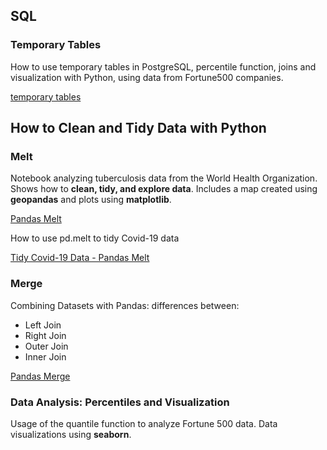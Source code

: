## SQL


### Temporary Tables

How to use temporary tables in PostgreSQL, percentile function, joins and visualization with Python, using data from Fortune500 companies.

[temporary tables](./SQL/SQL_temporary_tables.ipynb)

## How to Clean and Tidy Data with Python 

### Melt

Notebook analyzing tuberculosis data from the World Health Organization. Shows how to **clean, tidy, and explore data**. Includes a map created using **geopandas** and plots using **matplotlib**.

[Pandas Melt](./Python_Data_Cleaning/Data_Cleaning-Pandas-melt-str.ipynb)

How to use pd.melt to tidy Covid-19 data

[Tidy Covid-19 Data - Pandas Melt](./Python_Data_Cleaning/COVID-19.ipynb)

### Merge

Combining Datasets with Pandas: differences between:

* Left Join
* Right Join
* Outer Join
* Inner Join

[Pandas Merge](./Python_Data_Cleaning/Combining_Datasets_with_Pandas.ipynb)

### Data Analysis: Percentiles and Visualization

Usage of the quantile function to analyze Fortune 500 data. Data visualizations using **seaborn**.
